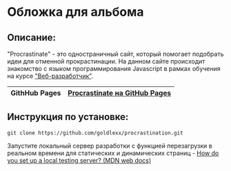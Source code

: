 # Обложка для альбома 

## Описание:

"Procrastinate" - это одностраничный сайт, который помогает подобрать идеи для отменной прокрастинации. На данном сайте происходит знакомство с языком программирования Javascript в рамках обучения на курсе ["Веб-разработчик"](https://praktikum.yandex.ru/web/).

| **GithHub Pages** | [Procrastinate на GitHub Pages](https://goldlexx.github.io/procrastination/) |
| ----------------- | -------------------------------------------------------------------- |


## Инструкция по установке:

```
git clone https://github.com/goldlexx/procrastination.git
```
Запустите локальный сервер разработки с функцией перезагрузки в реальном времени для статических и динамических страниц - [How do you set up a local testing server? (MDN web docs)](https://developer.mozilla.org/en-US/docs/Learn/Common_questions/set_up_a_local_testing_server)









